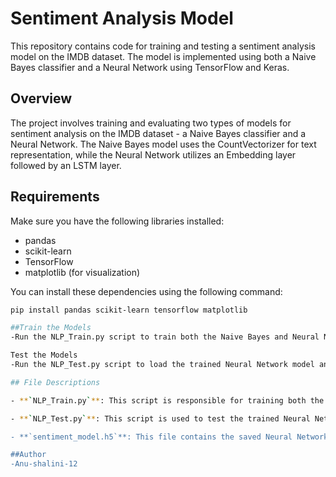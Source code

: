 
# Sentiment Analysis Model

This repository contains code for training and testing a sentiment analysis model on the IMDB dataset. The model is implemented using both a Naive Bayes classifier and a Neural Network using TensorFlow and Keras.

## Overview

The project involves training and evaluating two types of models for sentiment analysis on the IMDB dataset - a Naive Bayes classifier and a Neural Network. The Naive Bayes model uses the CountVectorizer for text representation, while the Neural Network utilizes an Embedding layer followed by an LSTM layer.

## Requirements

Make sure you have the following libraries installed:

- pandas
- scikit-learn
- TensorFlow
- matplotlib (for visualization)

You can install these dependencies using the following command:

```bash
pip install pandas scikit-learn tensorflow matplotlib

##Train the Models
-Run the NLP_Train.py script to train both the Naive Bayes and Neural Network models.

Test the Models
-Run the NLP_Test.py script to load the trained Neural Network model and evaluate it on the test set.

## File Descriptions

- **`NLP_Train.py`**: This script is responsible for training both the Naive Bayes and Neural Network models. It loads the IMDB dataset, preprocesses the data, and then uses the data to train the models. The Naive Bayes model is implemented using the CountVectorizer, while the Neural Network uses an Embedding layer followed by an LSTM layer. The trained Neural Network model is saved as `sentiment_model.h5`.

- **`NLP_Test.py`**: This script is used to test the trained Neural Network model. It loads the saved model, tokenizes the test data, and evaluates the model on the test set. The script prints the accuracy and classification report for the model's performance on the test data.

- **`sentiment_model.h5`**: This file contains the saved Neural Network model in HDF5 format. It is generated during the training process and loaded during testing.

##Author
-Anu-shalini-12



